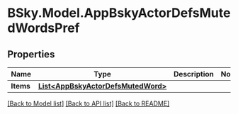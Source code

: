 # BSky.Model.AppBskyActorDefsMutedWordsPref

## Properties

Name | Type | Description | Notes
------------ | ------------- | ------------- | -------------
**Items** | [**List&lt;AppBskyActorDefsMutedWord&gt;**](AppBskyActorDefsMutedWord.md) |  | 

[[Back to Model list]](../README.md#documentation-for-models) [[Back to API list]](../README.md#documentation-for-api-endpoints) [[Back to README]](../README.md)

